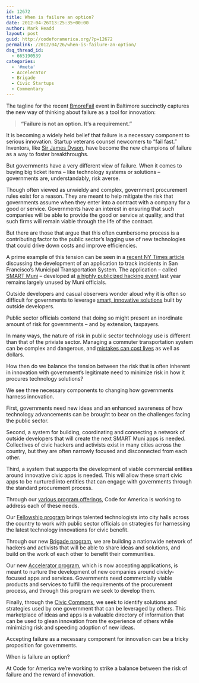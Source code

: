 ```yaml
---
id: 12672
title: When is failure an option?
date: 2012-04-26T13:25:35+00:00
author: Mark Headd
layout: post
guid: http://codeforamerica.org/?p=12672
permalink: /2012/04/26/when-is-failure-an-option/
dsq_thread_id:
  - 665190539
categories:
  - '#meta'
  - Accelerator
  - Brigade
  - Civic Startups
  - Commentary
---
```

The tagline for the recent [BmoreFail](http://gb.tc/bmorefail/) event in Baltimore succinctly captures the new way of thinking about failure as a tool for innovation:

> **&#8220;Failure is not an option. It’s a requirement.&#8221;**

It is becoming a widely held belief that failure is a necessary component to serious innovation. Startup veterans counsel newcomers to &#8220;fail fast.&#8221; Inventors, like [Sir James Dyson](http://www.wired.com/epicenter/2011/04/in-praise-of-failure/all/1), have become the new champions of failure as a way to foster breakthroughs.

But governments have a very different view of failure. When it comes to buying big ticket items &#8211; like technology systems or solutions &#8211; governments are, understandably, risk averse.

Though often viewed as unwieldy and complex, government procurement rules exist for a reason. They are meant to help mitigate the risk that governments assume when they enter into a contract with a company for a good or service. Governments have an interest in ensuring that such companies will be able to provide the good or service at quality, and that such firms will remain viable through the life of the contract.

But there are those that argue that this often cumbersome process is a contributing factor to the public sector&#8217;s lagging use of new technologies that could drive down costs and improve efficiencies.

A prime example of this tension can be seen in a [recent NY Times article](http://www.nytimes.com/2012/04/22/us/smart-muni-app-for-san-francisco-transit-goes-unused.html) discussing the development of an application to track incidents in San Francisco&#8217;s Municipal Transportation System. The application &#8211; called [SMART Muni](http://www.summerofsmart.org/projects/smart-muni/) &#8211; developed at [a highly publicized hacking event](http://www.summerofsmart.org/) last year remains largely unused by Muni officials.

Outside developers and casual observers wonder aloud why it is often so difficult for governments to leverage [smart, innovative solutions](http://www.summerofsmart.org/projects/smart-muni/) built by outside developers.

Public sector officials contend that doing so might present an inordinate amount of risk for governments – and by extension, taxpayers.

In many ways, the nature of risk in public sector technology use is different than that of the priviate sector. Managing a commuter transportation system can be complex and dangerous, and [mistakes can cost lives](http://www.nytimes.com/2009/06/23/us/23webcrash.html) as well as dollars.

How then do we balance the tension between the risk that is often inherent in innovation with government&#8217;s legitimate need to minimize risk in how it procures technology solutions?

We see three necessary components to changing how governments harness innovation.

First, governments need new ideas and an enhanced awareness of how technology advancements can be brought to bear on the challenges facing the public sector.

Second, a system for building, coordinating and connecting a network of outside developers that will create the next SMART Muni apps is needed. Collectives of civic hackers and activists exist in many cities across the country, but they are often narrowly focused and disconnected from each other.

Third, a system that supports the development of viable commercial entities around innovative civic apps is needed. This will allow these smart civic apps to be nurtured into entities that can engage with governments through the standard procurement process.

Through our [various program offerings](http://codeforamerica.org/what-we-do/), Code for America is working to address each of these needs.

Our [Fellowship program](http://codeforamerica.org/fellows/) brings talented technologists into city halls across the country to work with public sector officials on strategies for harnessing the latest technology innovations for civic benefit.

Through our new [Brigade program](http://brigade.codeforamerica.org), we are building a nationwide network of hackers and activists that will be able to share ideas and solutions, and build on the work of each other to benefit their communities.

Our new [Accelerator program](http://codeforamerica.org/accelerator/), which is now accepting applications, is meant to nurture the development of new companies around civicly-focused apps and services. Governments need commercially viable products and services to fulfill the requirements of the procurement process, and through this program we seek to develop them.

Finally, through the [Civic Commons](http://civiccommons.org/), we seek to identify solutions and strategies used by one government that can be leveraged by others. This marketplace of ideas and apps is a valuable directory of information that can be used to glean innovation from the experience of others while minimizing risk and speeding adoption of new ideas.

Accepting failure as a necessary component for innovation can be a tricky proposition for governments.

When is failure an option?

At Code for America we&#8217;re working to strike a balance between the risk of failure and the reward of innovation.